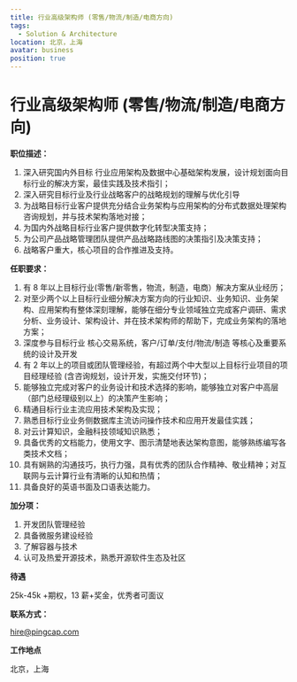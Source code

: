 ```yaml
---
title: 行业高级架构师 (零售/物流/制造/电商方向)
tags:
  - Solution & Architecture
location: 北京，上海
avatar: business
position: true
---
```


# 行业高级架构师 (零售/物流/制造/电商方向)

**职位描述：**

1. 深入研究国内外目标 行业应用架构及数据中心基础架构发展，设计规划面向目标行业的解决方案，最佳实践及技术指引；
2. 深入研究目标行业及行业战略客户的战略规划的理解与优化引导
3. 为战略目标行业客户提供充分结合业务架构与应用架构的分布式数据处理架构咨询规划，并与技术架构落地对接；
4. 为国内外战略目标行业客户提供数字化转型决策支持；
5. 为公司产品战略管理团队提供产品战略路线图的决策指引及决策支持；
6. 战略客户重大，核心项目的合作推进及支持。

**任职要求：**

1. 有 8 年以上目标行业(零售/新零售，物流，制造，电商）解决方案从业经历；
2. 对至少两个以上目标行业细分解决方案方向的行业知识、业务知识、业务架构、应用架构有整体深刻理解，能够在细分专业领域独立完成客户调研、需求分析、业务设计、架构设计、并在技术架构师的帮助下，完成业务架构的落地方案；
3. 深度参与目标行业 核心交易系统，客户/订单/支付/物流/制造 等核心及重要系统的设计及开发
4. 有 2 年以上的项目或团队管理经验，有超过两个中大型以上目标行业项目的项目经理经验 (含咨询规划，设计开发，实施交付环节)；
5. 能够独立完成对客户的业务设计和技术选择的影响，能够独立对客户中高层（部门总经理级别以上）的决策产生影响；
6. 精通目标行业主流应用技术架构及实现；
7. 熟悉目标行业业务侧数据库主流访问操作技术和应用开发最佳实践；
8. 对云计算知识，金融科技领域知识熟悉；
9. 具备优秀的文档能力，使用文字、图示清楚地表达架构意图，能够熟练编写各类技术文档；
10. 具有娴熟的沟通技巧，执行力强，具有优秀的团队合作精神、敬业精神；对互联网与云计算行业有清晰的认知和热情；
11. 具备良好的英语书面及口语表达能力。

**加分项：**

1. 开发团队管理经验
2. 具备微服务建设经验
3. 了解容器与技术
4. 认可及热爱开源技术，熟悉开源软件生态及社区

**待遇**

25k-45k +期权，13 薪+奖金，优秀者可面议

**联系方式：**

hire@pingcap.com

**工作地点**

北京，上海
